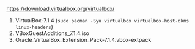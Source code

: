 https://download.virtualbox.org/virtualbox/


1. VirtualBox-7.1.4 (```sudo pacman -Syu virtualbox virtualbox-host-dkms linux-headers```)
2. VBoxGuestAdditions_7.1.4.iso  
3. Oracle_VirtualBox_Extension_Pack-7.1.4.vbox-extpack  
